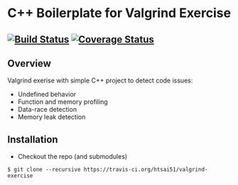 # C++ Boilerplate for Valgrind Exercise
[![Build Status](https://travis-ci.org/htsai51/valgrind-exercise.svg?branch=master)](https://travis-ci.org/htsai51/valgrind-exercise)
[![Coverage Status](https://coveralls.io/repos/github/htsai51/valgrind-exercise/badge.svg?branch=master)](https://coveralls.io/github/htsai51/valgrind-exercise?branch=master)
---

## Overview

Valgrind exerise with simple C++ project to detect code issues:

- Undefined behavior
- Function and memory profiling
- Data-race detection
- Memory leak detection

## Installation

- Checkout the repo (and submodules)
```
$ git clone --recursive https://travis-ci.org/htsai51/valgrind-exercise
```

